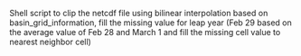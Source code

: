 Shell script to clip the netcdf file using bilinear interpolation based on basin_grid_information, fill the missing value for leap year (Feb 29 based on the average value of Feb 28 and March 1 and fill the missing cell value to nearest neighbor cell)
